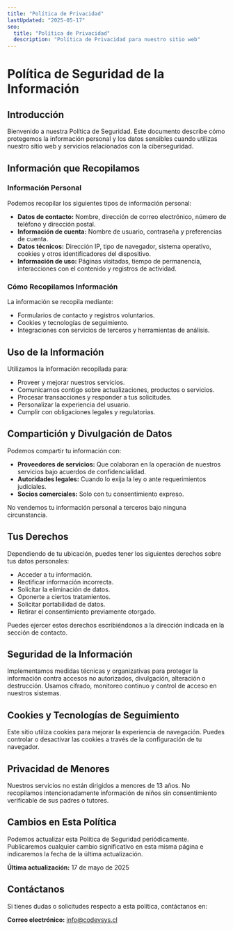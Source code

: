 ```yaml
---
title: "Política de Privacidad"
lastUpdated: "2025-05-17"
seo:
  title: "Política de Privacidad"
  description: "Política de Privacidad para nuestro sitio web"
---
```


# Política de Seguridad de la Información

## Introducción

Bienvenido a nuestra Política de Seguridad. Este documento describe cómo protegemos la información personal y los datos sensibles cuando utilizas nuestro sitio web y servicios relacionados con la ciberseguridad.

## Información que Recopilamos

### Información Personal

Podemos recopilar los siguientes tipos de información personal:

- **Datos de contacto:** Nombre, dirección de correo electrónico, número de teléfono y dirección postal.
- **Información de cuenta:** Nombre de usuario, contraseña y preferencias de cuenta.
- **Datos técnicos:** Dirección IP, tipo de navegador, sistema operativo, cookies y otros identificadores del dispositivo.
- **Información de uso:** Páginas visitadas, tiempo de permanencia, interacciones con el contenido y registros de actividad.

### Cómo Recopilamos Información

La información se recopila mediante:

- Formularios de contacto y registros voluntarios.
- Cookies y tecnologías de seguimiento.
- Integraciones con servicios de terceros y herramientas de análisis.

## Uso de la Información

Utilizamos la información recopilada para:

- Proveer y mejorar nuestros servicios.
- Comunicarnos contigo sobre actualizaciones, productos o servicios.
- Procesar transacciones y responder a tus solicitudes.
- Personalizar la experiencia del usuario.
- Cumplir con obligaciones legales y regulatorias.

## Compartición y Divulgación de Datos

Podemos compartir tu información con:

- **Proveedores de servicios:** Que colaboran en la operación de nuestros servicios bajo acuerdos de confidencialidad.
- **Autoridades legales:** Cuando lo exija la ley o ante requerimientos judiciales.
- **Socios comerciales:** Solo con tu consentimiento expreso.

No vendemos tu información personal a terceros bajo ninguna circunstancia.

## Tus Derechos

Dependiendo de tu ubicación, puedes tener los siguientes derechos sobre tus datos personales:

- Acceder a tu información.
- Rectificar información incorrecta.
- Solicitar la eliminación de datos.
- Oponerte a ciertos tratamientos.
- Solicitar portabilidad de datos.
- Retirar el consentimiento previamente otorgado.

Puedes ejercer estos derechos escribiéndonos a la dirección indicada en la sección de contacto.

## Seguridad de la Información

Implementamos medidas técnicas y organizativas para proteger la información contra accesos no autorizados, divulgación, alteración o destrucción. Usamos cifrado, monitoreo continuo y control de acceso en nuestros sistemas.

## Cookies y Tecnologías de Seguimiento

Este sitio utiliza cookies para mejorar la experiencia de navegación. Puedes controlar o desactivar las cookies a través de la configuración de tu navegador.

## Privacidad de Menores

Nuestros servicios no están dirigidos a menores de 13 años. No recopilamos intencionadamente información de niños sin consentimiento verificable de sus padres o tutores.

## Cambios en Esta Política

Podemos actualizar esta Política de Seguridad periódicamente. Publicaremos cualquier cambio significativo en esta misma página e indicaremos la fecha de la última actualización.

**Última actualización:** 17 de mayo de 2025

## Contáctanos

Si tienes dudas o solicitudes respecto a esta política, contáctanos en:

**Correo electrónico:** info@codevsys.cl
